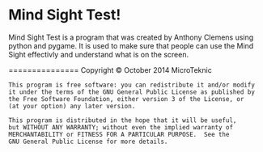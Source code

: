 Mind Sight Test!
===============

Mind Sight Test is a program that was created by Anthony Clemens using python and pygame. It is used to make sure that people can use the Mind Sight effectivly and understand what is on the screen.

===============
    Copyright © October 2014 MicroTeknic

    This program is free software: you can redistribute it and/or modify
    it under the terms of the GNU General Public License as published by
    the Free Software Foundation, either version 3 of the License, or
    (at your option) any later version.

    This program is distributed in the hope that it will be useful,
    but WITHOUT ANY WARRANTY; without even the implied warranty of
    MERCHANTABILITY or FITNESS FOR A PARTICULAR PURPOSE.  See the
    GNU General Public License for more details.
